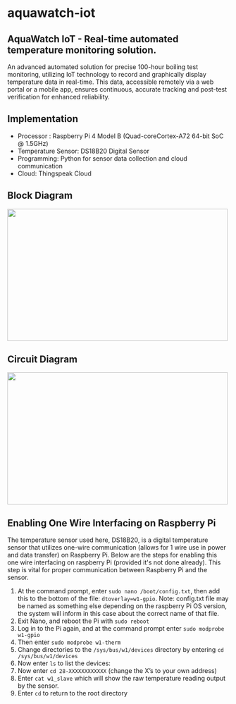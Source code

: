 # aquawatch-iot
## AquaWatch IoT - Real-time automated temperature monitoring solution.
An advanced automated solution for precise 100-hour boiling test monitoring, utilizing IoT technology to record and graphically display temperature data in real-time. This data, accessible remotely via a web portal or a mobile app, ensures continuous, accurate tracking and post-test verification for enhanced reliability.
## Implementation
- Processor : Raspberry Pi 4 Model B (Quad-coreCortex-A72 64-bit SoC @ 1.5GHz)
- Temperature Sensor: DS18B20 Digital Sensor
- Programming: Python for sensor data collection and cloud communication
- Cloud: Thingspeak Cloud
## Block Diagram
<img src="https://github.com/user-attachments/assets/aec29d42-b6e5-44b7-84a1-54c0eb85b20e" height=300 width=500>

## Circuit Diagram
<img src="https://github.com/user-attachments/assets/1bf27276-cf1b-45b6-83c8-1d3f4cc27cf4" height=300 width=500>

## Enabling One Wire Interfacing on Raspberry Pi
The temperature sensor used here, DS18B20, is a digital temperature sensor that utilizes one-wire communication (allows for 1 wire use in power and data transfer) on Raspberry Pi. Below are the steps for enabling this one wire interfacing on raspberry Pi (provided it's not done already). This step is vital for proper communication between Raspberry Pi and the sensor.
1. At the command prompt, enter `sudo nano /boot/config.txt`, then add this to the bottom of the file: `dtoverlay=w1-gpio`. Note: config.txt file may be named as something else depending on the raspberry Pi OS version, the system will inform in this case about the correct name of that file.
2. Exit Nano, and reboot the Pi with `sudo reboot`
3. Log in to the Pi again, and at the command prompt enter `sudo modprobe w1-gpio`
4. Then enter `sudo modprobe w1-therm`
5. Change directories to the `/sys/bus/w1/devices` directory by entering `cd /sys/bus/w1/devices`
6. Now enter `ls` to list the devices:
7. Now enter `cd 28-XXXXXXXXXXXX` (change the X’s to your own address)
8. Enter `cat w1_slave` which will show the raw temperature reading output by the sensor.
9. Enter `cd` to return to the root directory


